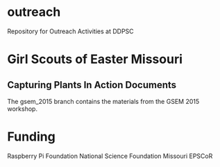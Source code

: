 # outreach
Repository for Outreach Activities at DDPSC

# Girl Scouts of Easter Missouri
## Capturing Plants In Action Documents
The gsem_2015 branch contains the materials from the GSEM 2015 workshop.

# Funding
Raspberry Pi Foundation
National Science Foundation
Missouri EPSCoR
